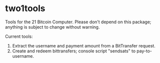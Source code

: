 # two1tools

Tools for the 21 Bitcoin Computer. Please don't depend on this package; anything
is subject to change without warning.

Current tools:

1. Extract the username and payment amount from a BitTransfer request.
2. Create and redeem bittransfers; console script "sendsats" to pay-to-username.
